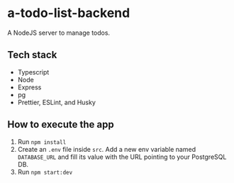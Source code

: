 # a-todo-list-backend

A NodeJS server to manage todos.

## Tech stack

- Typescript
- Node
- Express
- pg
- Prettier, ESLint, and Husky

## How to execute the app

1. Run `npm install`
2. Create an `.env` file inside `src`. Add a new env variable named `DATABASE_URL` and fill its value with the URL pointing to your PostgreSQL DB.
3. Run `npm start:dev`
